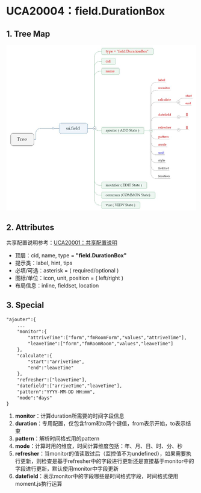 # UCA20004：field.DurationBox

## 1. Tree Map

![](/engine/spec/component/img/field-009-01.JPG)

## 2. Attributes

共享配置说明参考：[UCA20001：共享配置说明](/engine/spec/component/field-shared.md)

* 顶层：cid, name, type = **"field.DurationBox"**
* 提示类：label, hint, tips
* 必填/可选：asterisk = \( required/optional \)
* 图标/单位：icon, unit, position = \( left/right \)
* 布局信息：inline, fieldset, location

## 3. Special

```
"ajouter":{
    ...
    "monitor":{
        "attriveTime":["form","fmRoomForm","values","attriveTime"],
        "leaveTime":["form","fmRoomRoom","values","leaveTime"]
    },
    "calculate":{
        "start":"arriveTime",
        "end":"leaveTime"
    },
    "refresher":["leaveTime"],
    "datefield":["arriveTime","leaveTime"],
    "pattern":"YYYY-MM-DD HH:mm",
    "mode":"days"
}
```

1. **monitor**：计算duration所需要的时间字段信息
2. **duration**：专用配置，仅包含from和to两个键值，from表示开始，to表示结束
3. **pattern**：解析时间格式用的pattern
4. **mode**：计算时用的维度，时间计算维度包括：年、月、日、时、分、秒
5. **refresher**：当monitor的值读取过后（监控值不为undefined），如果需要执行更新，则检查是基于refresher中的字段进行更新还是直接基于monitor中的字段进行更新，默认使用monitor中字段更新
6. **datefield**：表示monitor中的字段哪些是时间格式字段，时间格式使用moment.js执行运算



